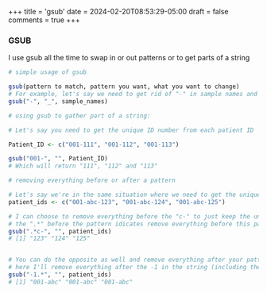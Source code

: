 +++
title = 'gsub'
date = 2024-02-20T08:53:29-05:00
draft = false
comments = true
+++

### GSUB
I use gsub all the time to swap in or out patterns or to get parts of a string

```r
# simple usage of gsub

gsub(pattern to match, pattern you want, what you want to change)
# For example, let's say we need to get rid of "-" in sample names and replace them with "_"
gsub("-", "_", sample_names)
```

```r
# using gsub to gather part of a string:

# Let's say you need to get the unique ID number from each patient ID

Patient_ID <- c("001-111", "001-112", "001-113")

gsub("001-", "", Patient_ID)
# Which will return "111", "112" and "113"
```

```r
# removing everything before or after a pattern

# Let's say we're in the same situation where we need to get the unique portion of a patient ID
patient_ids <- c("001-abc-123", "001-abc-124", "001-abc-125")

# I can choose to remove everything before the "c-" to just keep the unique portion
# the ".*" before the pattern idicates remove everything before this pattern including the "-c"
gsub(".*c-", "", patient_ids)
# [1] "123" "124" "125"


# You can do the opposite as well and remove everything after your pattern by the moving the ".*" to after your pattern
# here I'll remove everything after the -1 in the string (including the -1)
gsub("-1.*", "", patient_ids)
# [1] "001-abc" "001-abc" "001-abc"
```